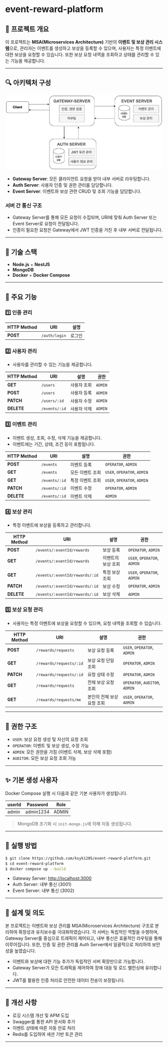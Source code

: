 # event-reward-platform

## 📌 프로젝트 개요

이 프로젝트는 **MSA(Microservices Architecture)** 기반의 **이벤트 및 보상 관리 시스템**으로, 관리자는 이벤트를 생성하고 보상을 등록할 수 있으며, 사용자는 특정 이벤트에 대한 보상을 요청할 수 있습니다. 또한 보상 요청 내역을 조회하고 상태를 관리할 수 있는 기능을 제공합니다.

---

## 🔍 아키텍처 구성

![이벤트-보상관리-아키텍처](image/이벤트-보상관리-아키텍처.png)

* **Gateway Server**: 모든 클라이언트 요청을 받아 내부 서버로 라우팅합니다.
* **Auth Server**: 사용자 인증 및 권한 관리를 담당합니다.
* **Event Server**: 이벤트와 보상 관련 CRUD 및 조회 기능을 담당합니다.

### 서버 간 통신 구조

* Gateway Server를 통해 모든 요청이 수집되며, URI에 맞춰 Auth Server 또는 Event Server로 요청이 전달됩니다.
* 인증이 필요한 요청은 Gateway에서 JWT 인증을 거친 후 내부 서버로 전달됩니다.

---

## 💾 기술 스택

* **Node.js** + **NestJS**
* **MongoDB**
* **Docker** + **Docker Compose**

---

## 📂 주요 기능

### 1️⃣ 인증 관리

| HTTP Method | URI | 설명 |       
| --- | --- |-----------| 
| **POST** | `/auth/login` | 로그인      | 


### 2️⃣ 사용자 관리

* 사용자를 관리할 수 있는 기능을 제공합니다.

| HTTP Method | URI           | 설명     | 권한 |
|-------------|---------------|--------| --- |
| **GET**     | `/users`      | 사용자 조회 |  `ADMIN` |
| **POST**    | `/users`      | 사용자 등록 |  `ADMIN` |
| **PATCH**   | `/users/:id`  | 사용자 수정 |  `ADMIN` |
| **DELETE**  | `/events/:id` | 사용자 삭제 | `ADMIN` |


### 3️⃣ 이벤트 관리

* 이벤트 생성, 조회, 수정, 삭제 기능을 제공합니다.
* 이벤트에는 기간, 상태, 조건 등이 포함됩니다.

| HTTP Method | URI | 설명 | 권한 |
| --- | --- | --- | --- |
| **POST** | `/events` | 이벤트 등록 | `OPERATOR`, `ADMIN` |
| **GET** | `/events` | 모든 이벤트 조회 | `USER`, `OPERATOR`, `ADMIN` |
| **GET** | `/events/:id` | 특정 이벤트 조회 | `USER`, `OPERATOR`, `ADMIN` |
| **PATCH** | `/events/:id` | 이벤트 수정 | `OPERATOR`, `ADMIN` |
| **DELETE** | `/events/:id` | 이벤트 삭제 | `ADMIN` |

### 4️⃣ 보상 관리

* 특정 이벤트에 보상을 등록하고 관리합니다.

| HTTP Method | URI | 설명 | 권한 |
| --- | --- | --- | --- |
| **POST** | `/events/:eventId/rewards` | 보상 등록 | `OPERATOR`, `ADMIN` |
| **GET** | `/events/:eventId/rewards` | 이벤트의 보상 조회 | `USER`, `OPERATOR`, `ADMIN` |
| **GET** | `/events/:eventId/rewards/:id` | 특정 보상 조회 | `USER`, `OPERATOR`, `ADMIN` |
| **PATCH** | `/events/:eventId/rewards/:id` | 보상 수정 | `OPERATOR`, `ADMIN` |
| **DELETE** | `/events/:eventId/rewards/:id` | 보상 삭제 | `ADMIN` |

### 5️⃣ 보상 요청 관리

* 사용자는 특정 이벤트에 보상을 요청할 수 있으며, 요청 내역을 조회할 수 있습니다.

| HTTP Method | URI | 설명 | 권한 |
| --- | --- | --- | --- |
| **POST** | `/rewards/requests` | 보상 요청 등록 | `USER`, `OPERATOR`, `ADMIN` |
| **GET** | `/rewards/requests/:id` | 보상 요청 단일 조회 | `OPERATOR`, `ADMIN` |
| **PATCH** | `/rewards/requests/:id` | 요청 상태 수정 | `OPERATOR`, `ADMIN` |
| **GET** | `/rewards/requests` | 전체 보상 요청 조회 | `OPERATOR`, `AUDITOR`, `ADMIN` |
| **GET** | `/rewards/requests/me` | 본인의 전체 보상 요청 조회 | `USER`, `OPERATOR`, `ADMIN` |

---

## 🔐 권한 구조

* `USER`: 보상 요청 생성 및 자신의 요청 조회
* `OPERATOR`: 이벤트 및 보상 생성, 수정 가능
* `ADMIN`: 모든 권한을 가짐 (이벤트 삭제, 보상 삭제 포함)
* `AUDITOR`: 모든 보상 요청 조회 가능

----


## ✨ **기본 생성 사용자**
Docker Compose 실행 시 다음과 같은 기본 사용자가 생성됩니다.

| userId | Password  | Role    |
|-----------|-----------|---------|
| admin     | admin1234 | ADMIN  |

> MongoDB 초기화 시 `init-mongo.js`에 의해 자동 생성됩니다.  

---


## 📌 실행 방법

```bash
$ git clone https://github.com/ksyk1205/event-reward-platform.git
$ cd event-reward-platform
$ docker compose up --build
```

* Gateway Server: [http://localhost:3000](http://localhost:3000)
* Auth Server: 내부 통신 (3001)
* Event Server: 내부 통신 (3002)

---

## 📌 설계 및 의도

본 프로젝트는 이벤트와 보상 관리를 MSA(Microservices Architecture) 구조로 분리하여 확장성과 유지보수를 극대화하였습니다.
각 서버는 독립적인 역할을 수행하며, Gateway Server를 중심으로 트래픽이 제어되고, 내부 통신은 효율적인 라우팅을 통해 이루어집니다.
또한, 인증 및 권한 관리를 Auth Server에서 일괄적으로 처리하여 보안성을 높였습니다.

* 이벤트와 보상에 대한 기능 추가가 독립적인 서버 확장만으로 가능합니다.
* Gateway Server가 모든 트래픽을 제어하여 장애 대응 및 로드 밸런싱에 유리합니다.
* JWT를 활용한 인증 처리로 안전한 데이터 전송이 보장됩니다.

---


## 📌 개선 사항

* 로깅 시스템 개선 및 APM 도입
* Swagger를 통한 API 문서화 추가
* 이벤트 상태에 따른 자동 만료 처리
* Redis를 도입하여 세션 기반 토큰 관리

---
